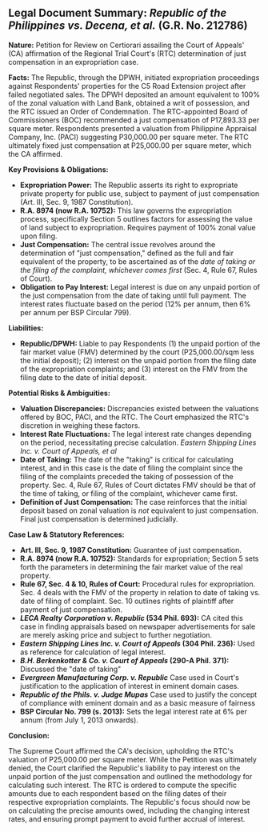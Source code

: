 ## Legal Document Summary: *Republic of the Philippines vs. Decena, et al.* (G.R. No. 212786)

**Nature:** Petition for Review on Certiorari assailing the Court of Appeals' (CA) affirmation of the Regional Trial Court's (RTC) determination of just compensation in an expropriation case.

**Facts:** The Republic, through the DPWH, initiated expropriation proceedings against Respondents' properties for the C5 Road Extension project after failed negotiated sales. The DPWH deposited an amount equivalent to 100% of the zonal valuation with Land Bank, obtained a writ of possession, and the RTC issued an Order of Condemnation. The RTC-appointed Board of Commissioners (BOC) recommended a just compensation of P17,893.33 per square meter. Respondents presented a valuation from Philippine Appraisal Company, Inc. (PACI) suggesting P30,000.00 per square meter. The RTC ultimately fixed just compensation at P25,000.00 per square meter, which the CA affirmed.

**Key Provisions & Obligations:**

*   **Expropriation Power:** The Republic asserts its right to expropriate private property for public use, subject to payment of just compensation (Art. III, Sec. 9, 1987 Constitution).
*   **R.A. 8974 (now R.A. 10752):** This law governs the expropriation process, specifically Section 5 outlines factors for assessing the value of land subject to expropriation. Requires payment of 100% zonal value upon filing.
*   **Just Compensation:** The central issue revolves around the determination of "just compensation," defined as the full and fair equivalent of the property, to be ascertained as of the *date of taking or the filing of the complaint, whichever comes first* (Sec. 4, Rule 67, Rules of Court).
*   **Obligation to Pay Interest:** Legal interest is due on any unpaid portion of the just compensation from the date of taking until full payment. The interest rates fluctuate based on the period (12% per annum, then 6% per annum per BSP Circular 799).

**Liabilities:**

*   **Republic/DPWH:** Liable to pay Respondents (1) the unpaid portion of the fair market value (FMV) determined by the court (P25,000.00/sqm less the initial deposit); (2) interest on the unpaid portion from the filing date of the expropriation complaints; and (3) interest on the FMV from the filing date to the date of initial deposit.

**Potential Risks & Ambiguities:**

*   **Valuation Discrepancies:** Discrepancies existed between the valuations offered by BOC, PACI, and the RTC. The Court emphasized the RTC's discretion in weighing these factors.
*   **Interest Rate Fluctuations:** The legal interest rate changes depending on the period, necessitating precise calculation. *Eastern Shipping Lines Inc. v. Court of Appeals, et al*
*   **Date of Taking:** The date of the "taking" is critical for calculating interest, and in this case is the date of filing the complaint since the filing of the complaints preceded the taking of possession of the property. Sec. 4, Rule 67, Rules of Court dictates FMV should be that of the time of taking, or filing of the complaint, whichever came first.
*   **Definition of Just Compensation:** The case reinforces that the initial deposit based on zonal valuation is *not* equivalent to just compensation. Final just compensation is determined judicially.

**Case Law & Statutory References:**

*   **Art. III, Sec. 9, 1987 Constitution:** Guarantee of just compensation.
*   **R.A. 8974 (now R.A. 10752):** Standards for expropriation; Section 5 sets forth the parameters in determining the fair market value of the real property.
*   **Rule 67, Sec. 4 & 10, Rules of Court:** Procedural rules for expropriation. Sec. 4 deals with the FMV of the property in relation to date of taking vs. date of filing of complaint. Sec. 10 outlines rights of plaintiff after payment of just compensation.
*   ***LECA Realty Corporation v. Republic* (534 Phil. 693):** CA cited this case in finding appraisals based on newspaper advertisements for sale are merely asking price and subject to further negotiation.
*   ***Eastern Shipping Lines Inc. v. Court of Appeals* (304 Phil. 236):** Used as reference for calculation of legal interest.
*   ***B.H. Berkenkotter & Co. v. Court of Appeals* (290-A Phil. 371):** Discussed the "date of taking"
*   ***Evergreen Manufacturing Corp. v. Republic*** Case used in Court's justification to the application of interest in eminent domain cases.
*  ***Republic of the Phils. v. Judge Mupas*** Case used to justify the concept of compliance with eminent domain and as a basic measure of fairness
*   **BSP Circular No. 799 (s. 2013):** Sets the legal interest rate at 6% per annum (from July 1, 2013 onwards).

**Conclusion:**

The Supreme Court affirmed the CA's decision, upholding the RTC's valuation of P25,000.00 per square meter. While the Petition was ultimately denied, the Court clarified the Republic's liability to pay interest on the unpaid portion of the just compensation and outlined the methodology for calculating such interest. The RTC is ordered to compute the specific amounts due to each respondent based on the filing dates of their respective expropriation complaints. The Republic's focus should now be on calculating the precise amounts owed, including the changing interest rates, and ensuring prompt payment to avoid further accrual of interest.
